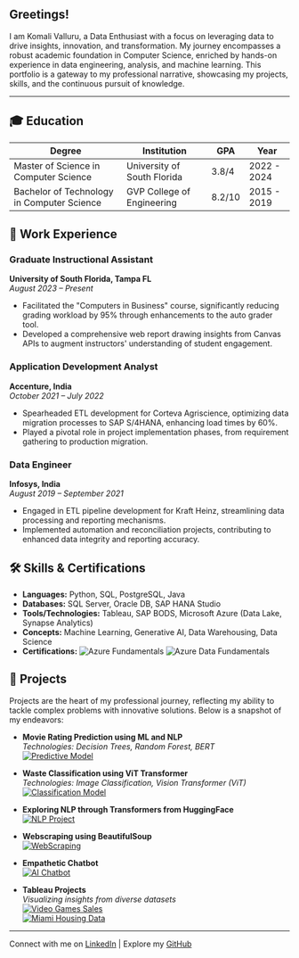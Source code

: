 ## Greetings!

I am Komali Valluru, a Data Enthusiast with a focus on leveraging data to drive insights, innovation, and transformation. My journey encompasses a robust academic foundation in Computer Science, enriched by hands-on experience in data engineering, analysis, and machine learning. This portfolio is a gateway to my professional narrative, showcasing my projects, skills, and the continuous pursuit of knowledge.

---

## 🎓 Education

| Degree | Institution | GPA | Year |
|--------|-------------|-----|------|
| Master of Science in Computer Science | University of South Florida | 3.8/4 | 2022 - 2024 |
| Bachelor of Technology in Computer Science | GVP College of Engineering | 8.2/10 | 2015 - 2019 |

## 💼 Work Experience

### Graduate Instructional Assistant
**University of South Florida, Tampa FL**  
_August 2023 – Present_
- Facilitated the "Computers in Business" course, significantly reducing grading workload by 95% through enhancements to the auto grader tool.
- Developed a comprehensive web report drawing insights from Canvas APIs to augment instructors' understanding of student engagement.

### Application Development Analyst
**Accenture, India**  
_October 2021 – July 2022_
- Spearheaded ETL development for Corteva Agriscience, optimizing data migration processes to SAP S/4HANA, enhancing load times by 60%.
- Played a pivotal role in project implementation phases, from requirement gathering to production migration.

### Data Engineer
**Infosys, India**  
_August 2019 – September 2021_
- Engaged in ETL pipeline development for Kraft Heinz, streamlining data processing and reporting mechanisms.
- Implemented automation and reconciliation projects, contributing to enhanced data integrity and reporting accuracy.

## 🛠 Skills & Certifications

- **Languages:** Python, SQL, PostgreSQL, Java
- **Databases:** SQL Server, Oracle DB, SAP HANA Studio
- **Tools/Technologies:** Tableau, SAP BODS, Microsoft Azure (Data Lake, Synapse Analytics)
- **Concepts:** Machine Learning, Generative AI, Data Warehousing, Data Science
- **Certifications:** ![Azure Fundamentals](https://img.shields.io/badge/Azure-Fundamentals-blue) ![Azure Data Fundamentals](https://img.shields.io/badge/Azure-Data%20Fundamentals-blue)

## 🚀 Projects

Projects are the heart of my professional journey, reflecting my ability to tackle complex problems with innovative solutions. Below is a snapshot of my endeavors:

- **Movie Rating Prediction using ML and NLP**  
  _Technologies: Decision Trees, Random Forest, BERT_  
  [![Predictive Model](https://img.shields.io/badge/Project-Link-brightgreen)](https://github.com/KomaliValluru/Movie-Rating-Prediction)

- **Waste Classification using ViT Transformer**  
  _Technologies: Image Classification, Vision Transformer (ViT)_  
  [![Classification Model](https://img.shields.io/badge/Project-Link-brightgreen)](https://github.com/KomaliValluru/waste-classification)

- **Exploring NLP through Transformers from HuggingFace**  
  [![NLP Project](https://img.shields.io/badge/Project-Link-brightgreen)](https://github.com/KomaliValluru/LLMs/blob/main/Exploring%20NLP%20through%20Hugging%20Face%20Transformers%20Library.ipynb)

- **Webscraping using BeautifulSoup**  
  [![WebScraping](https://img.shields.io/badge/Project-Link-brightgreen)](https://github.com/KomaliValluru/DS/blob/LLM/webscraping_beautifulsoup.ipynb)

- **Empathetic Chatbot**  
  [![AI Chatbot](https://img.shields.io/badge/Project-Link-brightgreen)](https://github.com/KomaliValluru/LLMs/blob/main/Prompt_engineering.ipynb)

- **Tableau Projects**  
  _Visualizing insights from diverse datasets_  
  [![Video Games Sales](https://img.shields.io/badge/Project-Link-brightgreen)](https://github.com/KomaliValluru/DS/blob/LLM/video_games_sales.md)  
  [![Miami Housing Data](https://img.shields.io/badge/Project-Link-brightgreen)](https://github.com/KomaliValluru/DS/blob/LLM/Miami%20Housing%20Data.md)

---

Connect with me on [LinkedIn](https://linkedin.com/in/komali-valluru/) | Explore my [GitHub](https://github.com/KomaliValluru)
